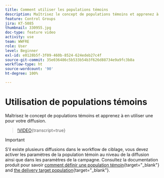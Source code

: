 ```yaml
---
title: Comment utiliser les populations témoins
description: Maîtrisez le concept de populations témoins et apprenez à en utiliser une pour votre diffusion.
feature: Control Groups
jira: KT-5085
thumbnail: 330955.jpg
doc-type: feature video
activity: use
team: WWFRE
role: User
level: Beginner
exl-id: e0128b5f-3f09-460b-8524-624edeb27c4f
source-git-commit: 35e036486c5b533b54b3f626d88734e9a9fc3b8a
workflow-type: ht
source-wordcount: '90'
ht-degree: 100%

---
```


# Utilisation de populations témoins

Maîtrisez le concept de populations témoins et apprenez à en utiliser une pour votre diffusion.

>[!VIDEO](https://video.tv.adobe.com/v/330955?quality=12&learn=on){transcript=true}

>[!IMPORTANT]
>S’il existe plusieurs diffusions dans le workflow de ciblage, vous devez activer les paramètres de la population témoin au niveau de la diffusion ainsi que dans les paramètres de la campagne.
>Consultez la documentation produit pour savoir [comment définir une population témoin](https://experienceleague.adobe.com/docs/campaign-classic/using/orchestrating-campaigns/orchestrate-campaigns/marketing-campaign-target.html?lang=fr#defining-a-control-group){target="_blank"} and [the delivery target population](https://experienceleague.adobe.com/docs/campaign-classic/using/sending-messages/key-steps-when-creating-a-delivery/steps-defining-the-target-population.html?lang=fr){target="_blank"}.
